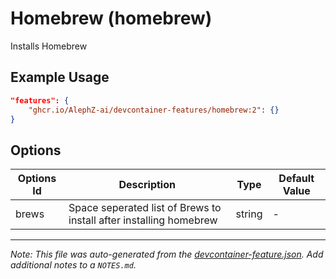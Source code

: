 
# Homebrew (homebrew)

Installs Homebrew

## Example Usage

```json
"features": {
    "ghcr.io/AlephZ-ai/devcontainer-features/homebrew:2": {}
}
```

## Options

| Options Id | Description | Type | Default Value |
|-----|-----|-----|-----|
| brews | Space seperated list of Brews to install after installing homebrew | string | - |



---

_Note: This file was auto-generated from the [devcontainer-feature.json](https://github.com/AlephZ-ai/devcontainer-features/blob/main/src/homebrew/devcontainer-feature.json).  Add additional notes to a `NOTES.md`._
